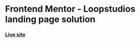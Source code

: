 # Frontend Mentor - Loopstudios landing page solution
### [Live site](https://soft-gelato-6b61e6.netlify.app)
